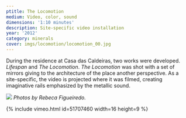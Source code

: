 ```yaml
---
ptitle: The Locomotion
medium: Video, color, sound
dimensions: '1:10 minutes'
description: Site-specific video installation
year: '2012'
category: minerals
cover: imgs/locomotion/locomotion_00.jpg
---
```

During the residence at Casa das Caldeiras, two works were developed. _Lifespan_ and _The Locomotion_. _The Locomotion_ was shot with a set of mirrors giving to the architecture of the place another perspective. As a site-specific, the video is projected where it was filmed, creating imaginative rails emphasized by the metallic sound.

![]({{site.baseurl}}/imgs/locomotion/locomotion_01.jpg)
_Photos by Rebeca Figueiredo._

{% include vimeo.html id=51707460 width=16 height=9 %}

